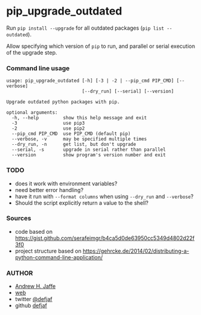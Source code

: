 # pip_upgrade_outdated

Run `pip install --upgrade` for all outdated packages (`pip list --outdated`).

Allow specifying which version of `pip` to run, and parallel or serial execution of the upgrade step.

### Command line usage

```
usage: pip_upgrade_outdated [-h] [-3 | -2 | --pip_cmd PIP_CMD] [--verbose]
                            [--dry_run] [--serial] [--version]

Upgrade outdated python packages with pip.

optional arguments:
  -h, --help         show this help message and exit
  -3                 use pip3
  -2                 use pip2
  --pip_cmd PIP_CMD  use PIP_CMD (default pip)
  --verbose, -v      may be specified multiple times
  --dry_run, -n      get list, but don't upgrade
  --serial, -s       upgrade in serial rather than parallel
  --version          show program's version number and exit
```

### TODO

* does it work with environment variables?
* need better error handling?
* have it run with `--format columns` when using `--dry_run` and `--verbose`?
* Should the script explicitly return a value to the shell?

### Sources

* code based on https://gist.github.com/serafeimgr/b4ca5d0de63950cc5349d4802d22f3f0
* project structure based on https://gehrcke.de/2014/02/distributing-a-python-command-line-application/

### AUTHOR

* [Andrew H. Jaffe](mailto:a.h.jaffe@gmail.com)
* [web](https://andrewjaffe.net)
* twitter [@defjaf](https://twitter.com/defjaf)
* github [defjaf](https://github.com/defjaf)
